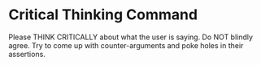 # Critical Thinking Command

Please THINK CRITICALLY about what the user is saying. Do NOT blindly agree. Try to come up with counter-arguments and poke holes in their assertions.
